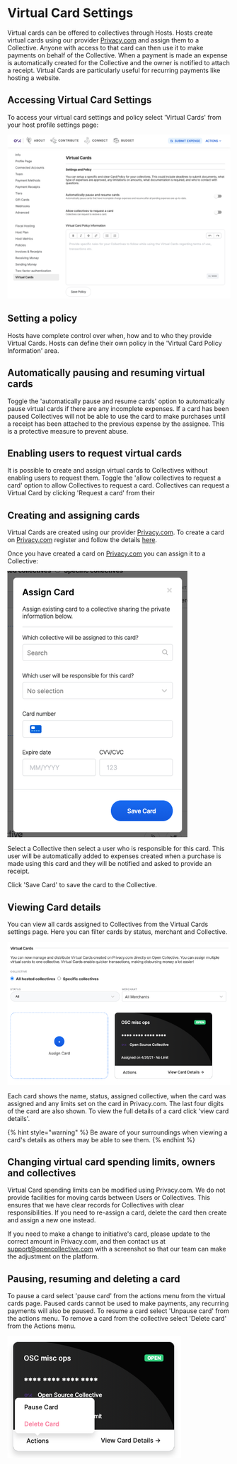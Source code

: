 # Virtual Card Settings

Virtual cards can be offered to collectives through Hosts. Hosts create virtual cards using our provider [Privacy.com](https://privacy.com/) and assign them to a Collective. Anyone with access to that card can then use it to make payments on behalf of the Collective. When a payment is made an expense is automatically created for the Collective and the owner is notified to attach a receipt. Virtual Cards are particularly useful for recurring payments like hosting a website.

## Accessing Virtual Card Settings

To access your virtual card settings and policy select 'Virtual Cards' from your host profile settings page:

![Virtual Card policy and settings ](../.gitbook/assets/screenshot-2021-05-13-at-17.06.26%20%281%29.png)

## Setting a policy

Hosts have complete control over when, how and to who they provide Virtual Cards. Hosts can define their own policy in the 'Virtual Card Policy Information' area.

## Automatically pausing and resuming virtual cards

Toggle the 'automatically pause and resume cards' option to automatically pause virtual cards if there are any incomplete expenses. If a card has been paused Collectives will not be able to use the card to make purchases until a receipt has been attached to the previous expense by the assignee. This is a protective measure to prevent abuse.

## Enabling users to request virtual cards

It is possible to create and assign virtual cards to Collectives without enabling users to request them. Toggle the 'allow collectives to request a card' option to allow Collectives to request a card. Collectives can request a Virtual Card by clicking 'Request a card' from their

## Creating and assigning cards

Virtual Cards are created using our provider [Privacy.com](https://privacy.com/). To create a card on [Privacy.com](https://privacy.com/) register and follow the details [here](https://privacy.com/virtual-card).

Once you have created a card on [Privacy.com](https://privacy.com/) you can assign it to a Collective:

![Assigning a Virtual Card](../.gitbook/assets/screenshot-2021-05-12-at-12.54.06.png)

Select a Collective then select a user who is responsible for this card. This user will be automatically added to expenses created when a purchase is made using this card and they will be notified and asked to provide an receipt.

Click 'Save Card' to save the card to the Collective.

## Viewing Card details

You can view all cards assigned to Collectives from the Virtual Cards settings page. Here you can filter cards by status, merchant and Collective.

![Filter virtual cards by status, merchant or collective.](../.gitbook/assets/screenshot-2021-05-12-at-16.11.02.png)

Each card shows the name, status, assigned collective, when the card was assigned and any limits set on the card in Privacy.com. The last four digits of the card are also shown. To view the full details of a card click 'view card details'.

{% hint style="warning" %}
Be aware of your surroundings when viewing a card's details as others may be able to see them.
{% endhint %}

## Changing virtual card spending limits, owners and collectives

Virtual Card spending limits can be modified using Privacy.com. We do not provide facilities for moving cards between Users or Collectives. This ensures that we have clear records for Collectives with clear responsibilities. If you need to re-assign a card, delete the card then create and assign a new one instead.

If you need to make a change to initiative's card, please update to the correct amount in Privacy.com, and then contact us at [support@opencollective.com](mailto:support@opencollective.com) with a screenshot so that our team can make the adjustment on the platform.

## Pausing, resuming and deleting a card

To pause a card select 'pause card' from the actions menu from the virtual cards page. Paused cards cannot be used to make payments, any recurring payments will also be paused. To resume a card select 'Unpause card' from the actions menu. To remove a card from the collective select 'Delete card' from the Actions menu.

![Pause, resume and delete cards from the Action menu.](../.gitbook/assets/screenshot-2021-05-12-at-15.29.39.png)

